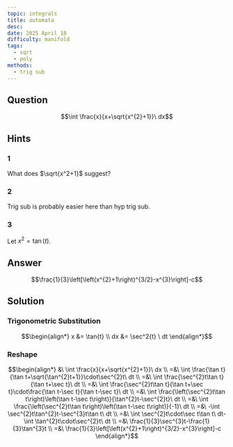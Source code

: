 ```yaml
---
topic: integrals
title: automata
desc: 
date: 2025 April 18
difficulty: manifold
tags:
  - sqrt
  - poly
methods:
  - trig sub
---
```



## Question
```math
\int \frac{x}{x+\sqrt{x^{2}+1}}\ dx
```


## Hints

### 1
What does $\sqrt{x^2+1}$ suggest?

### 2
Trig sub is probably easier here than hyp trig sub.

### 3
Let $x^2 = \tan(t)$.


## Answer
```math
\frac{1}{3}\left[\left(x^{2}+1\right)^{3/2}-x^{3}\right]-c
```


## Solution

### Trigonometric Substitution
```math
\begin{align*}
  x &= \tan{t}
  \\ dx &= \sec^2{t} \ dt
\end{align*}
```

### Reshape
```math
\begin{align*}
  &\ \int \frac{x}{x+\sqrt{x^{2}+1}}\ dx
  \\ =&\ \int \frac{\tan t}{\tan t+\sqrt{\tan^{2}t+1}}\cdot\sec^{2}t\ dt
  \\ =&\ \int \frac{\sec^{2}t\tan t}{\tan t+\sec t}\ dt
  \\ =&\ \int \frac{\sec^{2}t\tan t}{\tan t+\sec t}\cdot\frac{\tan t-\sec t}{\tan t-\sec t}\ dt
  \\ =&\ \int \frac{\left(\sec^{2}t\tan t\right)\left(\tan t-\sec t\right)}{\tan^{2}t-\sec^{2}t}\ dt
  \\ =&\ \int \frac{\left(\sec^{2}t\tan t\right)\left(\tan t-\sec t\right)}{-1}\ dt
  \\ =&\ -\int \sec^{2}t\tan^{2}t-\sec^{3}t\tan t\ dt
  \\ =&\ \int \sec^{2}t\cdot\sec t\tan t\ dt-\int \tan^{2}t\cdot\sec^{2}t\ dt
  \\ =&\ \frac{1}{3}\sec^{3}t-\frac{1}{3}\tan^{3}t
  \\ =&\ \frac{1}{3}\left[\left(x^{2}+1\right)^{3/2}-x^{3}\right]-c
\end{align*}
```
